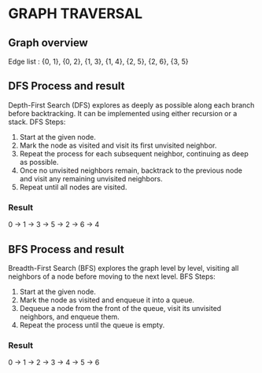 # GRAPH TRAVERSAL

## Graph overview
  Edge list : {0, 1}, {0, 2}, {1, 3}, {1, 4}, {2, 5}, {2, 6}, {3, 5}
## DFS Process and result
Depth-First Search (DFS) explores as deeply as possible along each branch before backtracking. It can be implemented using either recursion or a stack.
DFS Steps:
1. Start at the given node.
2. Mark the node as visited and visit its first unvisited neighbor.
3. Repeat the process for each subsequent neighbor, continuing as deep as possible.
4. Once no unvisited neighbors remain, backtrack to the previous node and visit any remaining unvisited neighbors.
5. Repeat until all nodes are visited.
### Result
0 -> 1 -> 3 -> 5 -> 2 -> 6 -> 4
## BFS Process and result
Breadth-First Search (BFS) explores the graph level by level, visiting all neighbors of a node before moving to the next level.
BFS Steps:
1. Start at the given node.
2. Mark the node as visited and enqueue it into a queue.
3. Dequeue a node from the front of the queue, visit its unvisited neighbors, and enqueue them.
4. Repeat the process until the queue is empty.
### Result
0 -> 1 -> 2 -> 3 -> 4 -> 5 -> 6

